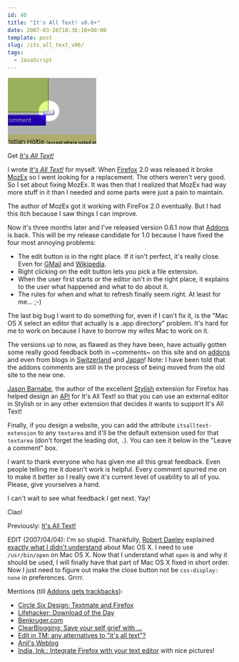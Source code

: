 ```yaml
---
id: 40
title: "It's All Text! v0.6+"
date: 2007-03-26T18:36:10+00:00
template: post
slug: /its_all_text_v06/
tags:
  - JavaScript
---
```


![[screenshot]](preview.png)

Get [_It's All Text!_](https://addons.mozilla.org/en-US/firefox/addon/4125)

I wrote
[_It's All Text!_](https://addons.mozilla.org/en-US/firefox/addon/4125) for
myself. When [Firefox](http://mozilla.com/) 2.0 was released it broke
[MozEx](http://mozex.mozdev.org/) so I went looking for a replacement. The
others weren't very good. So I set about fixing MozEx. It was then that I
realized that MozEx had way more stuff in it than I needed and some parts were
just a pain to maintain.

The author of MozEx got it working with FireFox 2.0 eventually. But I had this
itch because I saw things I can improve.

Now it's three months later and I've released version 0.6.1 now that
[Addons](http://addons.mozilla.org/) is back. This will be my release
candidate for 1.0 because I have fixed the four most annoying problems:

* The edit button is in the right place. If it isn't perfect, it's really
  close. Even for [GMail](http://gmail.com/) and
  [Wikipedia](http://wikipedia.org).
* Right clicking on the edit button lets you pick a file extension.
* When the user first starts or the editor isn't in the right place, it
  explains to the user what happened and what to do about it.
* The rules for when and what to refresh finally seem right. At least for me…
  ;-)

The last big bug I want to do something for, even if I can't fix it, is the
"Mac OS X select an editor that actually is a .app directory" problem. It's
hard for me to work on because I have to borrow my wifes Mac to work on it.

The versions up to now, as flawed as they have been, have actually gotten some
really good feedback both in ~comments~ on this site and on
[addons](http://addons.mozilla.org/) and even from blogs in
[Switzerland](http://www.libellules.ch/dotclear/index.php?2007/03/05/1738-it-s-all-text)
and [Japan](http://d.hatena.ne.jp/nyama/)! Note: I have been told that the
addons comments are still in the process of being moved from the old site to
the new one.

[Jason Barnabe](http://blog.userstyles.org/), the author of the excellent
[Stylish](https://addons.mozilla.org/firefox/2108/) extension for Firefox has
helped design an
[API](http://blog.userstyles.org/2007/03/13/extension-integration-its-all-text/)
for It's All Text! so that you can use an external editor in Stylish or in any
other extension that decides it wants to support It's All Text!

Finally, if you design a website, you can add the attribute
`itsalltext-extension` to any `textarea` and it'll be the default extension
used for that `textarea` (don't forget the leading dot, `.`). You can see it
below in the "Leave a comment" box.

I want to thank everyone who has given me all this great feedback. Even people
telling me it doesn't work is helpful. Every comment spurred me on to make it
better so I really owe it's current level of usability to all of you. Please,
give yourselves a hand.

I can't wait to see what feedback I get next. Yay!

Ciao!

Previously: [It's All Text!](../its-all-text/)

EDIT (2007/04/04): I'm so stupid. Thankfully,
[Robert Daeley](http://www.oreillynet.com/pub/au/2387) explained
[exactly what I didn't understand](http://www.oreillynet.com/mac/blog/2007/02/firefox_plugin_its_all_text.html)
about Mac OS X. I need to use `/usr/bin/open` on Mac OS X. Now that I
understand what `open` is and why it should be used, I will finally have that
part of Mac OS X fixed in short order. Now I just need to figure out make the
close button not be `css›display: none` in preferences. Grrrr.

Mentions (till
[Addons gets trackbacks](https://bugzilla.mozilla.org/show_bug.cgi?id=376477)):

* [Circle Six Design: Textmate and Firefox](http://blog.circlesixdesign.com/2007/02/23/textmate-firefox/)
* [Lifehacker: Download of the Day](http://lifehacker.com/software/web-publishing/download-of-the-day-its-all-text-firefox-239063.php)
* [Benkruger.com](http://www.benkruger.com/2007/03/its-all-text.html)
* [ClearBlogging: Save your self grief with …](http://safarisoftware.typepad.com/clearblogging/2007/03/save_yourself_g.html)
* [Edit in TM: any alternatives to "it's all text"?](http://comox.textdrive.com/pipermail/textmate/2007-March/018183.html)
* [Anil's Weblog](http://anildigital.blogspot.com/2007/02/created-tumblelog.html)
* [India, Ink.: Integrate Firefox with your text editor](http://indiamos.wordpress.com/2007/02/24/itsalltext/)
  with nice pictures!
